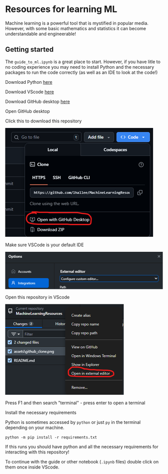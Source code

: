 # Resources for learning ML

Machine learning is a powerful tool that is mystified in popular media. However, with some basic mathematics and statistics it can become understandable and engineerable!

## Getting started

The `guide_to_ml.ipynb` is a great place to start. However, if you have litle to no coding experience you may need to install Python and the necessary packages to run the code correctly (as well as an IDE to look at the code!)

Download Python [here](https://www.python.org/downloads/)

Download VScode [here](https://code.visualstudio.com/)

Download GitHub desktop [here](https://desktop.github.com/download/)

Open GitHub desktop

Click this to download this repository

<img src="assets/github_clone.png">

Make sure VSCode is your default IDE

<img src="assets/editor.png">

Open this repository in VScode

<img src="assets/open_in_vscode.png">

Press F1 and then search "terminal" - press enter to open a terminal

Install the necessary requirements

Python is sometimes accessed by `python` or just `py` in the terminal depending on your machine.

```
python -m pip install -r requirements.txt
```

If this runs you should have python and all the necessary requirements for interacting with this repository!

To continue with the guide or other notebook (`.ipynb` files) double click on them once inside VScode.